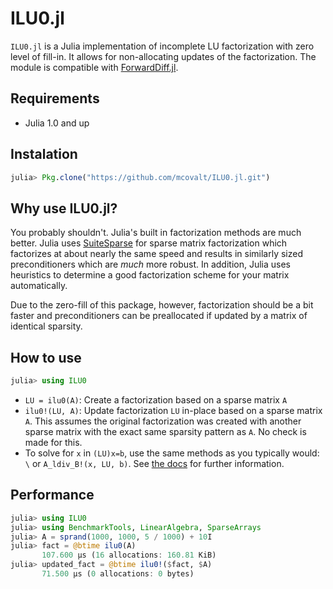 # ILU0.jl

`ILU0.jl` is a Julia implementation of incomplete LU factorization with zero level of fill-in. It allows for non-allocating updates of the factorization. The module is compatible with [ForwardDiff.jl](https://github.com/JuliaDiff/ForwardDiff.jl).

## Requirements

* Julia 1.0 and up

## Instalation

```julia
julia> Pkg.clone("https://github.com/mcovalt/ILU0.jl.git")
```

## Why use ILU0.jl?

You probably shouldn't. Julia's built in factorization methods are much better. Julia uses [SuiteSparse](http://faculty.cse.tamu.edu/davis/suitesparse.html) for sparse matrix factorization which factorizes at about nearly the same speed and results in similarly sized preconditioners which are *much* more robust. In addition, Julia uses heuristics to determine a good factorization scheme for your matrix automatically.

Due to the zero-fill of this package, however, factorization should be a bit faster and preconditioners can be preallocated if updated by a matrix of identical sparsity.

## How to use

```julia
julia> using ILU0
```

* `LU = ilu0(A)`: Create a factorization based on a sparse matrix `A`
* `ilu0!(LU, A)`: Update factorization `LU` in-place based on a sparse matrix `A`. This assumes the original factorization was created with another sparse matrix with the exact same sparsity pattern as `A`. No check is made for this.
* To solve for `x` in `(LU)x=b`, use the same methods as you typically would: `\` or `A_ldiv_B!(x, LU, b)`. See [the docs](https://docs.julialang.org/en/stable/stdlib/linalg/) for further information.

## Performance

```julia
julia> using ILU0
julia> using BenchmarkTools, LinearAlgebra, SparseArrays
julia> A = sprand(1000, 1000, 5 / 1000) + 10I
julia> fact = @btime ilu0(A)
       107.600 μs (16 allocations: 160.81 KiB)
julia> updated_fact = @btime ilu0!($fact, $A)
       71.500 μs (0 allocations: 0 bytes)
```
